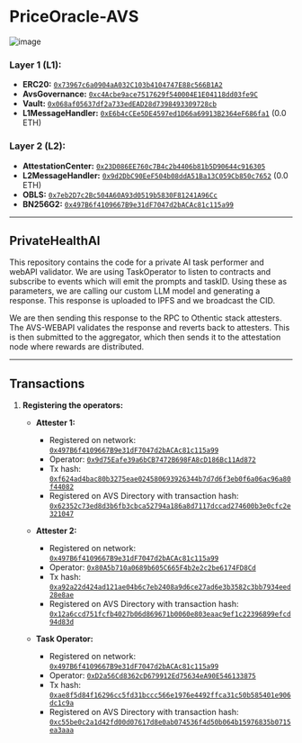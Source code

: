 # PriceOracle-AVS
![image](https://github.com/user-attachments/assets/cf89d832-4406-44b8-8b9b-bd34f81babe0)

### Layer 1 (L1):
- **ERC20:** [`0x73967c6a0904aA032C103b4104747E88c566B1A2`](https://holesky.etherscan.io/address/0x73967c6a0904aA032C103b4104747E88c566B1A2)
- **AvsGovernance:** [`0xc4Acbe9ace7517629f540004E1E04118dd03fe9C`](https://holesky.etherscan.io/address/0xc4Acbe9ace7517629f540004E1E04118dd03fe9C)
- **Vault:** [`0x068af05637df2a733edEAD28d7398493309728cb`](https://holesky.etherscan.io/address/0x068af05637df2a733edEAD28d7398493309728cb)
- **L1MessageHandler:** [`0xE6b4cCEe5DE4597ed1D66a69913B2364eF686fa1`](https://holesky.etherscan.io/address/0xE6b4cCEe5DE4597ed1D66a69913B2364eF686fa1) (0.0 ETH)

### Layer 2 (L2):
- **AttestationCenter:** [`0x23D086EE760c7B4c2b4406b81b5D90644c916305`](https://holesky.etherscan.io/address/0x23D086EE760c7B4c2b4406b81b5D90644c916305)
- **L2MessageHandler:** [`0x9d2DbC90EeF504b08ddA51Ba13C059Cb850c7652`](https://holesky.etherscan.io/address/0x9d2DbC90EeF504b08ddA51Ba13C059Cb850c7652) (0.0 ETH)
- **OBLS:** [`0x7eb2D7c2Bc504A60A93d0519b5830F81241A96Cc`](https://holesky.etherscan.io/address/0x7eb2D7c2Bc504A60A93d0519b5830F81241A96Cc)
- **BN256G2:** [`0x497B6f4109667B9e31dF7047d2bACAc81c115a99`](https://holesky.etherscan.io/address/0x497B6f4109667B9e31dF7047d2bACAc81c115a99)

---

## PrivateHealthAI

This repository contains the code for a private AI task performer and webAPI validator. We are using TaskOperator to listen to contracts and subscribe to events which will emit the prompts and taskID. Using these as parameters, we are calling our custom LLM model and generating a response. This response is uploaded to IPFS and we broadcast the CID. 

We are then sending this response to the RPC to Othentic stack attesters. The AVS-WEBAPI validates the response and reverts back to attesters. This is then submitted to the aggregator, which then sends it to the attestation node where rewards are distributed.

---

## Transactions

1. **Registering the operators:**
   - **Attester 1:** 
     - Registered on network: [`0x497B6f4109667B9e31dF7047d2bACAc81c115a99`](https://holesky.etherscan.io/address/0x497B6f4109667B9e31dF7047d2bACAc81c115a99)
     - Operator: [`0x9d75Eafe39a6bCB7472B698FA8cD186Bc11Ad872`](https://holesky.etherscan.io/address/0x9d75Eafe39a6bCB7472B698FA8cD186Bc11Ad872)
     - Tx hash: [`0xf624ad4bac80b3275eae024580693926344b7d7d6f3eb0f6a06ac96a80f44082`](https://holesky.etherscan.io/tx/0xf624ad4bac80b3275eae024580693926344b7d7d6f3eb0f6a06ac96a80f44082)
     - Registered on AVS Directory with transaction hash: [`0x62352c73ed8d3b6fb3cbca52794a186a8d7117dccad274600b3e0cfc2e321047`](https://holesky.etherscan.io/tx/0x62352c73ed8d3b6fb3cbca52794a186a8d7117dccad274600b3e0cfc2e321047)

   - **Attester 2:**
     - Registered on network: [`0x497B6f4109667B9e31dF7047d2bACAc81c115a99`](https://holesky.etherscan.io/address/0x497B6f4109667B9e31dF7047d2bACAc81c115a99)
     - Operator: [`0x80A5b710a0689b605C665F4b2e2c2be6174FD8Cd`](https://holesky.etherscan.io/address/0x80A5b710a0689b605C665F4b2e2c2be6174FD8Cd)
     - Tx hash: [`0xa92a22d424ad121ae04b6c7eb2408a9d6ce27ad6e3b3582c3bb7934eed28e8ae`](https://holesky.etherscan.io/tx/0xa92a22d424ad121ae04b6c7eb2408a9d6ce27ad6e3b3582c3bb7934eed28e8ae)
     - Registered on AVS Directory with transaction hash: [`0x12a6ccd751fcfb4027b06d869671b0060e803eaac9ef1c22396899efcd94d83d`](https://holesky.etherscan.io/tx/0x12a6ccd751fcfb4027b06d869671b0060e803eaac9ef1c22396899efcd94d83d)

   - **Task Operator:**
     - Registered on network: [`0x497B6f4109667B9e31dF7047d2bACAc81c115a99`](https://holesky.etherscan.io/address/0x497B6f4109667B9e31dF7047d2bACAc81c115a99)
     - Operator: [`0xD2a56Cd8362cD679912Ed75634eA90E546133875`](https://holesky.etherscan.io/address/0xD2a56Cd8362cD679912Ed75634eA90E546133875)
     - Tx hash: [`0xae8f5d84f16296cc5fd31bccc566e1976e4492ffca31c50b585401e906dc1c9a`](https://holesky.etherscan.io/tx/0xae8f5d84f16296cc5fd31bccc566e1976e4492ffca31c50b585401e906dc1c9a)
     - Registered on AVS Directory with transaction hash: [`0xc55be0c2a1d42fd00d07617d8e0ab074536f4d50b064b15976835b0715ea3aaa`](https://holesky.etherscan.io/tx/0xc55be0c2a1d42fd00d07617d8e0ab074536f4d50b064b15976835b0715ea3aaa)
